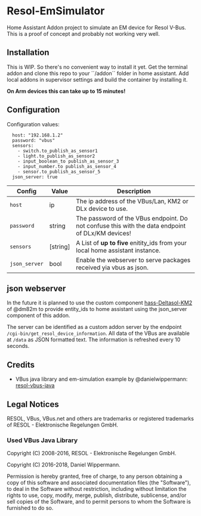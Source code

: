 # Resol-EmSimulator
Home Assistant Addon project to simulate an EM device for Resol V-Bus. This is a proof of concept and probably not working very well.

## Installation
This is WIP. So there's no convenient way to install it yet. Get the terminal addon and clone this repo to your ´´/addon´´ folder in home assistant. Add local addons in supervisor settings and build the container by installing it.

**On Arm devices this can take up to 15 minutes!**

## Configuration
Configuration values:
```
  host: "192.168.1.2"
  password: "vbus"
  sensors:
    - switch.to_publish_as_sensor1
    - light.to_publish_as_sensor2
    - input_boolean_to publish_as_sensor_3
    - input_number.to publish_as_sensor_4
    - sensor.to_publish_as_sensor_5
  json_server: true
```
| Config        | Value    | Description |
|---------------|----------|-------------|
|``host``       | ip       | The ip address of the VBus/Lan, KM2 or DLx device to use. |
|``password``   | string   | The password of the VBus endpoint. Do not confuse this with the data endpoint of DLx/KM devices! |
|``sensors``    |\[string\]| A List of **up to five** enitity_ids from your local home assistant instance. |
|``json_server``| bool     | Enable the webserver to serve packages received yia vbus as json. |

## json webserver
In the future it is planned to use the custom component [hass-Deltasol-KM2](https://github.com/dm82m/hass-Deltasol-KM2) of @dm82m to provide entity_ids to home assistant using the json_server component of this addon.

The server can be identified as a custom addon server by the endpoint ``/cgi-bin/get_resol_device_information``. All data of the VBus are available at ``/data`` as JSON formatted text. The information is refreshed every 10 seconds.

## Credits
* VBus java library and em-simulation example by @danielwippermann: [resol-vbus-java](https://github.com/danielwippermann/resol-vbus-java)

## Legal Notices
RESOL, VBus, VBus.net and others are trademarks or registered trademarks
of RESOL - Elektronische Regelungen GmbH.

### Used VBus Java Library
Copyright (C) 2008-2016, RESOL - Elektronische Regelungen GmbH.

Copyright (C) 2016-2018, Daniel Wippermann.

Permission is hereby granted, free of charge, to any person obtaining a copy of this software and associated documentation files (the "Software"), to deal in the Software without restriction, including without limitation the rights to use, copy, modify, merge, publish, distribute, sublicense, and/or sell copies of the Software, and to permit persons to whom the Software is furnished to do so.
